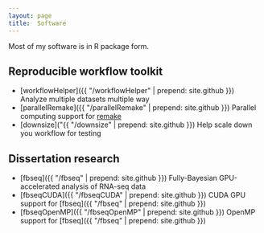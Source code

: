```yaml
---
layout: page
title:  Software
---
```


Most of my software is in R package form.

## Reproducible workflow toolkit


- [workflowHelper]({{ "/workflowHelper" | prepend: site.github }}) Analyze multiple datasets multiple way
- [parallelRemake]({{ "/parallelRemake" | prepend: site.github }}) Parallel computing support for [remake](https://github.com/richfitz/remake)
- [downsize]("{{ "/downsize" | prepend: site.github }}) Help scale  down you workflow for testing

## Dissertation research

- [fbseq]({{ "/fbseq" | prepend: site.github }}) Fully-Bayesian GPU-accelerated analysis of RNA-seq data
- [fbseqCUDA]({{ "/fbseqCUDA" | prepend: site.github }}) CUDA GPU support for [fbseq]({{ "/fbseq" | prepend: site.github }})
- [fbseqOpenMP]({{ "/fbseqOpenMP" | prepend: site.github }}) OpenMP support for [fbseq]({{ "/fbseq" | prepend: site.github }})

